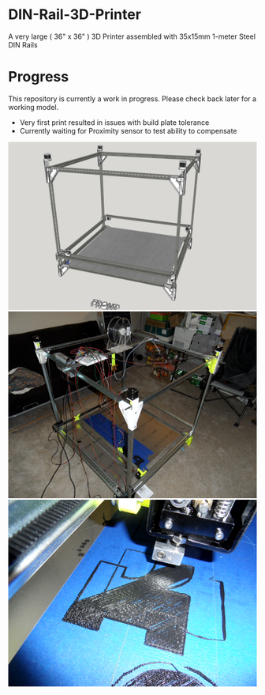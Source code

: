 # DIN-Rail-3D-Printer
A very large ( 36" x 36" ) 3D Printer assembled with 35x15mm 1-meter Steel DIN Rails

# Progress
This repository is currently a work in progress.  Please check back later for a working model.

- Very first print resulted in issues with build plate tolerance
- Currently waiting for Proximity sensor to test ability to compensate

![Design Plan](/pics/DesignPlan.jpg)
![BLPrinter](/pics/BLPrinter.png)
![FirstPrint](/pics/FirstPrint.png)